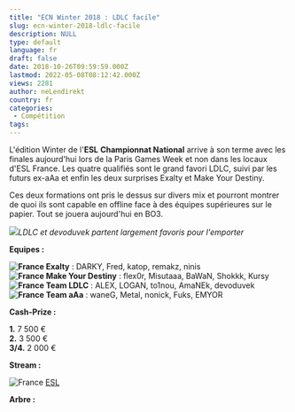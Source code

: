 ```yaml
---
title: "ECN Winter 2018 : LDLC facile"
slug: ecn-winter-2018-ldlc-facile
description: NULL
type: default
language: fr
draft: false
date: 2018-10-26T09:59:59.000Z
lastmod: 2022-05-08T08:12:42.000Z
views: 2281
author: neLendirekt
country: fr
categories:
 - Compétition
tags:
---
```

L'édition Winter de l'**ESL** **Championnat National** arrive à son terme avec les finales aujourd'hui lors de la Paris Games Week et non dans les locaux d'ESL France. Les quatre qualifiés sont le grand favori LDLC, suivi par les futurs ex-aAa et enfin les deux surprises Exalty et Make Your Destiny. 

Ces deux formations ont pris le dessus sur divers mix et pourront montrer de quoi ils sont capable en offline face à des équipes supérieures sur le papier. Tout se jouera aujourd'hui en BO3.

![](https://flickshot-ue.s3.eu-west-2.amazonaws.com/flickshot/picture/5b38e4d2c1a3b/pic.jpg)_LDLC et devoduvek partent largement favoris pour l'emporter_

**Equipes :**

**![France](/images/countries/fr.svg)⁠ Exalty** : DARKY, Fred, katop, remakz, ninis  
**![France](/images/countries/fr.svg)⁠ Make Your Destiny** : flex0r, Misutaaa, BaWaN, Shokkk, Kursy  
**![France](/images/countries/fr.svg)⁠ Team LDLC** : ALEX, LOGAN, to1nou, AmaNEk, devoduvek  
**![France](/images/countries/fr.svg)⁠ Team aAa** : waneG, Metal, nonick, Fuks, EMYOR

**Cash-Prize :**

**1.** 7 500 €  
**2.** 3 500 €  
**3/4.** 2 000 €

**Stream :**

![France](/images/countries/fr.svg)⁠ [ESL](https://www.twitch.tv/esl%5Fcsgo%5Ffr)

**Arbre :**
